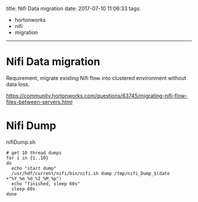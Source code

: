 title: Nifi Data migration
date: 2017-07-10 11:06:33
tags:
- hortonworks
- nifi
- migration
---

# Nifi Data migration

Requirement, migrate existing Nifi flow into clustered environment without data loss.


https://community.hortonworks.com/questions/63745/migrating-nifi-flow-files-between-servers.html



# Nifi Dump


nifiDump.sh

```shell
# get 10 thread dumps
for i in {1..10}
do
  echo "start dump"
  /usr/hdf/current/nifi/bin/nifi.sh dump /tmp/nifi_Dump_$(date +"%Y_%m_%d_%I_%M_%p")
  echo "finished, sleep 60s"
  sleep 60s
done
```
